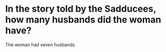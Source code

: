 # In the story told by the Sadducees, how many husbands did the woman have?

The woman had seven husbands.
